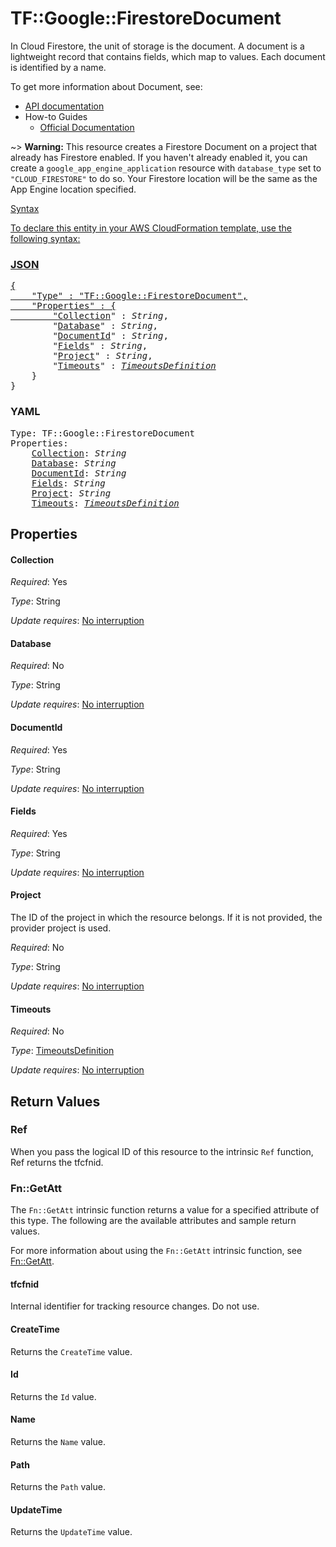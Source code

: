 # TF::Google::FirestoreDocument

In Cloud Firestore, the unit of storage is the document. A document is a lightweight record
that contains fields, which map to values. Each document is identified by a name.


To get more information about Document, see:

* [API documentation](https://cloud.google.com/firestore/docs/reference/rest/v1/projects.databases.documents)
* How-to Guides
    * [Official Documentation](https://cloud.google.com/firestore/docs/manage-data/add-data)

~> **Warning:** This resource creates a Firestore Document on a project that already has
Firestore enabled. If you haven't already enabled it, you can create a
`google_app_engine_application` resource with `database_type` set to
`"CLOUD_FIRESTORE"` to do so. Your Firestore location will be the same as
the App Engine location specified.

<div class = "oics-button" style="float: right; margin: 0 0 -15px">
  <a href="https://console.cloud.google.com/cloudshell/open?cloudshell_git_repo=https%3A%2F%2Fgithub.com%2Fterraform-google-modules%2Fdocs-examples.git&cloudshell_working_...

## Syntax

To declare this entity in your AWS CloudFormation template, use the following syntax:

### JSON

<pre>
{
    "Type" : "TF::Google::FirestoreDocument",
    "Properties" : {
        "<a href="#collection" title="Collection">Collection</a>" : <i>String</i>,
        "<a href="#database" title="Database">Database</a>" : <i>String</i>,
        "<a href="#documentid" title="DocumentId">DocumentId</a>" : <i>String</i>,
        "<a href="#fields" title="Fields">Fields</a>" : <i>String</i>,
        "<a href="#project" title="Project">Project</a>" : <i>String</i>,
        "<a href="#timeouts" title="Timeouts">Timeouts</a>" : <i><a href="timeoutsdefinition.md">TimeoutsDefinition</a></i>
    }
}
</pre>

### YAML

<pre>
Type: TF::Google::FirestoreDocument
Properties:
    <a href="#collection" title="Collection">Collection</a>: <i>String</i>
    <a href="#database" title="Database">Database</a>: <i>String</i>
    <a href="#documentid" title="DocumentId">DocumentId</a>: <i>String</i>
    <a href="#fields" title="Fields">Fields</a>: <i>String</i>
    <a href="#project" title="Project">Project</a>: <i>String</i>
    <a href="#timeouts" title="Timeouts">Timeouts</a>: <i><a href="timeoutsdefinition.md">TimeoutsDefinition</a></i>
</pre>

## Properties

#### Collection

_Required_: Yes

_Type_: String

_Update requires_: [No interruption](https://docs.aws.amazon.com/AWSCloudFormation/latest/UserGuide/using-cfn-updating-stacks-update-behaviors.html#update-no-interrupt)

#### Database

_Required_: No

_Type_: String

_Update requires_: [No interruption](https://docs.aws.amazon.com/AWSCloudFormation/latest/UserGuide/using-cfn-updating-stacks-update-behaviors.html#update-no-interrupt)

#### DocumentId

_Required_: Yes

_Type_: String

_Update requires_: [No interruption](https://docs.aws.amazon.com/AWSCloudFormation/latest/UserGuide/using-cfn-updating-stacks-update-behaviors.html#update-no-interrupt)

#### Fields

_Required_: Yes

_Type_: String

_Update requires_: [No interruption](https://docs.aws.amazon.com/AWSCloudFormation/latest/UserGuide/using-cfn-updating-stacks-update-behaviors.html#update-no-interrupt)

#### Project

The ID of the project in which the resource belongs.
If it is not provided, the provider project is used.

_Required_: No

_Type_: String

_Update requires_: [No interruption](https://docs.aws.amazon.com/AWSCloudFormation/latest/UserGuide/using-cfn-updating-stacks-update-behaviors.html#update-no-interrupt)

#### Timeouts

_Required_: No

_Type_: <a href="timeoutsdefinition.md">TimeoutsDefinition</a>

_Update requires_: [No interruption](https://docs.aws.amazon.com/AWSCloudFormation/latest/UserGuide/using-cfn-updating-stacks-update-behaviors.html#update-no-interrupt)

## Return Values

### Ref

When you pass the logical ID of this resource to the intrinsic `Ref` function, Ref returns the tfcfnid.

### Fn::GetAtt

The `Fn::GetAtt` intrinsic function returns a value for a specified attribute of this type. The following are the available attributes and sample return values.

For more information about using the `Fn::GetAtt` intrinsic function, see [Fn::GetAtt](https://docs.aws.amazon.com/AWSCloudFormation/latest/UserGuide/intrinsic-function-reference-getatt.html).

#### tfcfnid

Internal identifier for tracking resource changes. Do not use.

#### CreateTime

Returns the <code>CreateTime</code> value.

#### Id

Returns the <code>Id</code> value.

#### Name

Returns the <code>Name</code> value.

#### Path

Returns the <code>Path</code> value.

#### UpdateTime

Returns the <code>UpdateTime</code> value.

